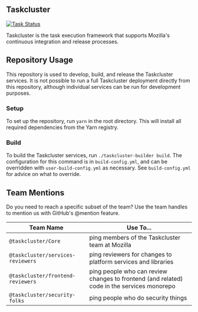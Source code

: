 Taskcluster
-----------
[![Task Status](https://github.taskcluster.net/v1/repository/taskcluster/taskcluster/master/badge.svg)](https://github.taskcluster.net/v1/repository/taskcluster/taskcluster/master/latest)

Taskcluster is the task execution framework that supports Mozilla's continuous integration and release processes.

## Repository Usage

This repository is used to develop, build, and release the Taskcluster services.
It is not possible to run a full Taskcluster deployment directly from this repository, although individual services can be run for development purposes.

### Setup

To set up the repository, run `yarn` in the root directory.
This will install all required dependencies from the Yarn registry.

### Build

To build the Taskcluster services, run `./taskcluster-builder build`.
The configuration for this command is in `build-config.yml`, and can be overridden with `user-build-config.yml` as necessary.
See `build-config.yml` for advice on what to override.

## Team Mentions

Do you need to reach a specific subset of the team? Use the team handles to mention us with GitHub's @mention feature.

| Team Name | Use To... |
| --------- | --------- |
| `@taskcluster/Core` | ping members of the Taskcluster team at Mozilla |
| `@taskcluster/services-reviewers` | ping reviewers for changes to platform services and libraries  |
| `@taskcluster/frontend-reviewers` | ping people who can review changes to frontend (and related) code in the services monorepo |
| `@taskcluster/security-folks` | ping people who do security things |
